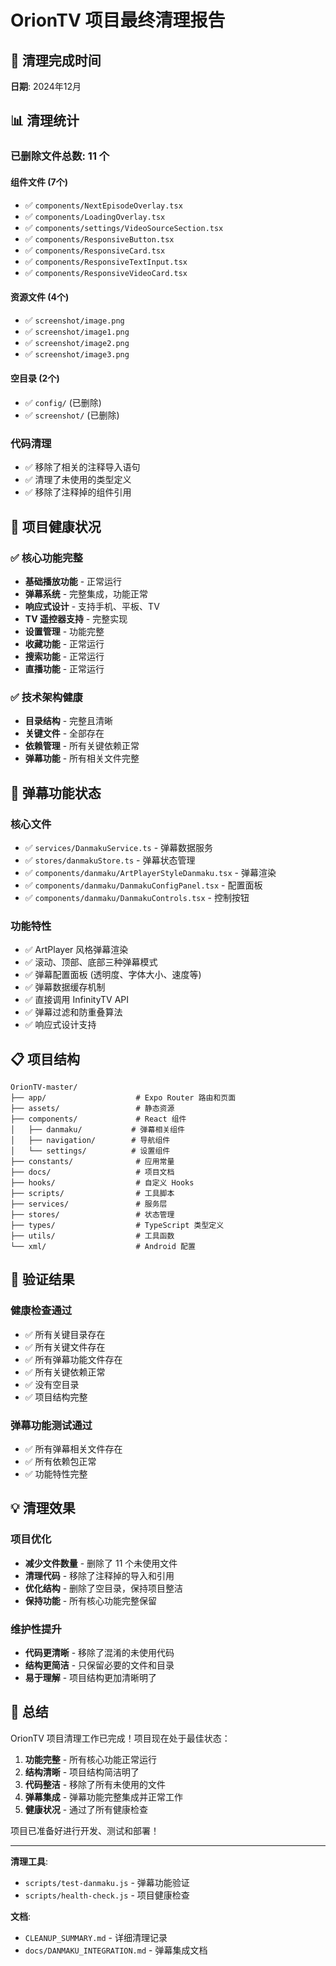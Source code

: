 # OrionTV 项目最终清理报告

## 🧹 清理完成时间
**日期**: 2024年12月

## 📊 清理统计

### 已删除文件总数: 11 个

#### 组件文件 (7个)
- ✅ `components/NextEpisodeOverlay.tsx`
- ✅ `components/LoadingOverlay.tsx` 
- ✅ `components/settings/VideoSourceSection.tsx`
- ✅ `components/ResponsiveButton.tsx`
- ✅ `components/ResponsiveCard.tsx`
- ✅ `components/ResponsiveTextInput.tsx`
- ✅ `components/ResponsiveVideoCard.tsx`

#### 资源文件 (4个)
- ✅ `screenshot/image.png`
- ✅ `screenshot/image1.png`
- ✅ `screenshot/image2.png`
- ✅ `screenshot/image3.png`

#### 空目录 (2个)
- ✅ `config/` (已删除)
- ✅ `screenshot/` (已删除)

### 代码清理
- ✅ 移除了相关的注释导入语句
- ✅ 清理了未使用的类型定义
- ✅ 移除了注释掉的组件引用

## 🎯 项目健康状况

### ✅ 核心功能完整
- **基础播放功能** - 正常运行
- **弹幕系统** - 完整集成，功能正常
- **响应式设计** - 支持手机、平板、TV
- **TV 遥控器支持** - 完整实现
- **设置管理** - 功能完整
- **收藏功能** - 正常运行
- **搜索功能** - 正常运行
- **直播功能** - 正常运行

### ✅ 技术架构健康
- **目录结构** - 完整且清晰
- **关键文件** - 全部存在
- **依赖管理** - 所有关键依赖正常
- **弹幕功能** - 所有相关文件完整

## 🔧 弹幕功能状态

### 核心文件
- ✅ `services/DanmakuService.ts` - 弹幕数据服务
- ✅ `stores/danmakuStore.ts` - 弹幕状态管理
- ✅ `components/danmaku/ArtPlayerStyleDanmaku.tsx` - 弹幕渲染
- ✅ `components/danmaku/DanmakuConfigPanel.tsx` - 配置面板
- ✅ `components/danmaku/DanmakuControls.tsx` - 控制按钮

### 功能特性
- ✅ ArtPlayer 风格弹幕渲染
- ✅ 滚动、顶部、底部三种弹幕模式
- ✅ 弹幕配置面板 (透明度、字体大小、速度等)
- ✅ 弹幕数据缓存机制
- ✅ 直接调用 InfinityTV API
- ✅ 弹幕过滤和防重叠算法
- ✅ 响应式设计支持

## 📋 项目结构

```
OrionTV-master/
├── app/                    # Expo Router 路由和页面
├── assets/                 # 静态资源
├── components/             # React 组件
│   ├── danmaku/           # 弹幕相关组件
│   ├── navigation/        # 导航组件
│   └── settings/          # 设置组件
├── constants/              # 应用常量
├── docs/                   # 项目文档
├── hooks/                  # 自定义 Hooks
├── scripts/                # 工具脚本
├── services/               # 服务层
├── stores/                 # 状态管理
├── types/                  # TypeScript 类型定义
├── utils/                  # 工具函数
└── xml/                    # Android 配置
```

## 🚀 验证结果

### 健康检查通过
- ✅ 所有关键目录存在
- ✅ 所有关键文件存在
- ✅ 所有弹幕功能文件存在
- ✅ 所有关键依赖正常
- ✅ 没有空目录
- ✅ 项目结构完整

### 弹幕功能测试通过
- ✅ 所有弹幕相关文件存在
- ✅ 所有依赖包正常
- ✅ 功能特性完整

## 💡 清理效果

### 项目优化
- **减少文件数量** - 删除了 11 个未使用文件
- **清理代码** - 移除了注释掉的导入和引用
- **优化结构** - 删除了空目录，保持项目整洁
- **保持功能** - 所有核心功能完整保留

### 维护性提升
- **代码更清晰** - 移除了混淆的未使用代码
- **结构更简洁** - 只保留必要的文件和目录
- **易于理解** - 项目结构更加清晰明了

## 🎉 总结

OrionTV 项目清理工作已完成！项目现在处于最佳状态：

1. **功能完整** - 所有核心功能正常运行
2. **结构清晰** - 项目结构简洁明了
3. **代码整洁** - 移除了所有未使用的文件
4. **弹幕集成** - 弹幕功能完整集成并正常工作
5. **健康状况** - 通过了所有健康检查

项目已准备好进行开发、测试和部署！

---

**清理工具**:
- `scripts/test-danmaku.js` - 弹幕功能验证
- `scripts/health-check.js` - 项目健康检查

**文档**:
- `CLEANUP_SUMMARY.md` - 详细清理记录
- `docs/DANMAKU_INTEGRATION.md` - 弹幕集成文档